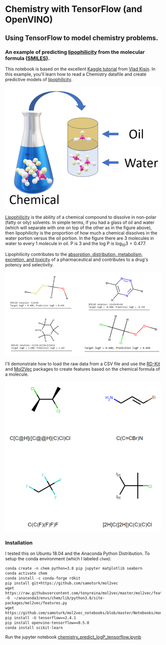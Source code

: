 # Chemistry with TensorFlow (and OpenVINO)
## Using TensorFlow to model chemistry problems.
### An example of predicting [lipophilicity](https://www.sciencedirect.com/topics/chemistry/lipophilicity) from the molecular formula ([SMILES](https://en.wikipedia.org/wiki/Simplified_molecular-input_line-entry_system)).

This notebook is based on the excellent [Kaggle tutorial](https://www.kaggle.com/vladislavkisin/tutorial-ml-in-chemistry-research-rdkit-mol2vec) from [Vlad Kisin](https://www.kaggle.com/vladislavkisin). In this example, you'll learn how to read a Chemistry datafile and create predictive models of [lipophilicity](https://en.wikipedia.org/wiki/Partition_coefficient#Partition_coefficient_and_log_P). 

![Figure1](logP.png)

[Lipophilicity](https://en.wikipedia.org/wiki/Lipophilicity)  is the ability of a chemical compound to dissolve in non-polar (fatty or oily) solvents. In simple terms, if you had a glass of oil and water (which will separate with one on top of the other as in the figure above), then lipophilicity is the proportion of how much a chemical dissolves in the water portion versus the oil portion. In the figure there are 3 molecules in water to every 1 molecule in oil. P is 3 and the log P is $`\log_{10}{3} = 0.477`$.

Lipophilicity contributes to the [absorption, distribution, metabolism, excretion, and toxicity](https://www.sciencedirect.com/topics/chemistry/lipophilicity) of a pharmaceutical and contributes to a drug's potency and selectivity.

![Figure2](predictions_smiles.png)

I'll demonstrate how to load the raw data from a CSV file and use the [RD-Kit](https://github.com/rdkit/rdkit) and [Mol2Vec](https://pubs.acs.org/doi/10.1021/acs.jcim.7b00616) packages to create features based on the chemical formula of a molecule.

![smiles](molecules.png)

### Installation

I tested this on Ubuntu 18.04 and the Anaconda Python Distribution. To setup the conda environment (which I labeled `chem`):

```
conda create -n chem python=3.8 pip jupyter matplotlib seaborn
conda activate chem
conda install -c conda-forge rdkit
pip install git+https://github.com/samoturk/mol2vec
wget https://raw.githubusercontent.com/tonyreina/mol2vec/master/mol2vec/features.py -O  ~/anaconda3/envs/chem/lib/python3.8/site-packages/mol2vec/features.py
wget https://github.com/samoturk/mol2vec_notebooks/blob/master/Notebooks/model_300dim.pkl
pip install -U tensorflow==2.4.1
pip install openvino-tensorflow==0.5.0
conda install scikit-learn
```
Run the jupyter notebook [chemistry_predict_logP_tensorflow.ipynb](chemistry_predict_logP_tensorflow.ipynb)
